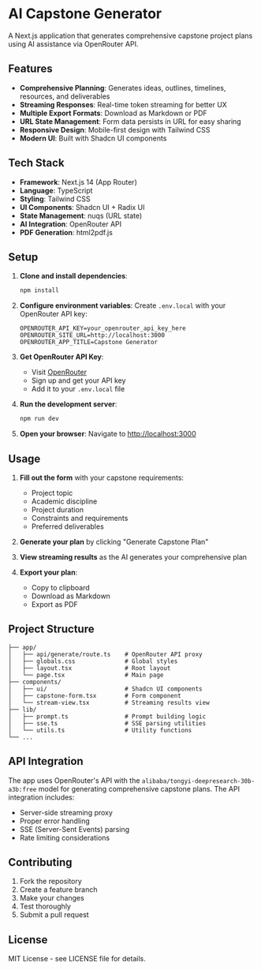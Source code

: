 # AI Capstone Generator

A Next.js application that generates comprehensive capstone project plans using AI assistance via OpenRouter API.

## Features

- **Comprehensive Planning**: Generates ideas, outlines, timelines, resources, and deliverables
- **Streaming Responses**: Real-time token streaming for better UX
- **Multiple Export Formats**: Download as Markdown or PDF
- **URL State Management**: Form data persists in URL for easy sharing
- **Responsive Design**: Mobile-first design with Tailwind CSS
- **Modern UI**: Built with Shadcn UI components

## Tech Stack

- **Framework**: Next.js 14 (App Router)
- **Language**: TypeScript
- **Styling**: Tailwind CSS
- **UI Components**: Shadcn UI + Radix UI
- **State Management**: nuqs (URL state)
- **AI Integration**: OpenRouter API
- **PDF Generation**: html2pdf.js

## Setup

1. **Clone and install dependencies**:
   ```bash
   npm install
   ```

2. **Configure environment variables**:
   Create `.env.local` with your OpenRouter API key:
   ```env
   OPENROUTER_API_KEY=your_openrouter_api_key_here
   OPENROUTER_SITE_URL=http://localhost:3000
   OPENROUTER_APP_TITLE=Capstone Generator
   ```

3. **Get OpenRouter API Key**:
   - Visit [OpenRouter](https://openrouter.ai/)
   - Sign up and get your API key
   - Add it to your `.env.local` file

4. **Run the development server**:
   ```bash
   npm run dev
   ```

5. **Open your browser**:
   Navigate to [http://localhost:3000](http://localhost:3000)

## Usage

1. **Fill out the form** with your capstone requirements:
   - Project topic
   - Academic discipline
   - Project duration
   - Constraints and requirements
   - Preferred deliverables

2. **Generate your plan** by clicking "Generate Capstone Plan"

3. **View streaming results** as the AI generates your comprehensive plan

4. **Export your plan**:
   - Copy to clipboard
   - Download as Markdown
   - Export as PDF

## Project Structure

```
├── app/
│   ├── api/generate/route.ts    # OpenRouter API proxy
│   ├── globals.css              # Global styles
│   ├── layout.tsx               # Root layout
│   └── page.tsx                 # Main page
├── components/
│   ├── ui/                      # Shadcn UI components
│   ├── capstone-form.tsx        # Form component
│   └── stream-view.tsx          # Streaming results view
├── lib/
│   ├── prompt.ts                # Prompt building logic
│   ├── sse.ts                   # SSE parsing utilities
│   └── utils.ts                 # Utility functions
└── ...
```

## API Integration

The app uses OpenRouter's API with the `alibaba/tongyi-deepresearch-30b-a3b:free` model for generating comprehensive capstone plans. The API integration includes:

- Server-side streaming proxy
- Proper error handling
- SSE (Server-Sent Events) parsing
- Rate limiting considerations

## Contributing

1. Fork the repository
2. Create a feature branch
3. Make your changes
4. Test thoroughly
5. Submit a pull request

## License

MIT License - see LICENSE file for details.

